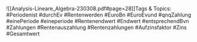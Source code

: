 
![[Analysis-Lineare_Algebra-230308.pdf#page=28]]Tags & Topics:
   #Periodenist
   #durchEv
   #Rentenwerden
   #EuroBn
   #EuroEvund
   #qnqZahlung
   #einePeriode
   #eineperiode
   #Rentenendwert
   #Endwert
   #entsprechendBvn
   #Zahlungen
   #Rentenauszahlung
   #Rentenzahlungen
   #Aufzinsfaktor
   #Zins
   #Gesamtwert